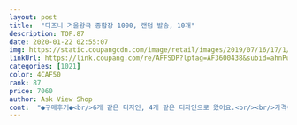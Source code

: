```yaml
---
layout: post 
title:  "디즈니 겨울왕국 종합장 1000, 랜덤 발송, 10개" 
description: TOP.87 
date: 2020-01-22 02:55:07 
img: https://static.coupangcdn.com/image/retail/images/2019/07/16/17/1/268dcd18-182f-4f06-bb20-96b5e7051653.jpg 
linkUrl: https://link.coupang.com/re/AFFSDP?lptag=AF3600438&subid=ahnPublicAsk&pageKey=261440570&itemId=817485809&vendorItemId=5079500292&traceid=V0-113-c90420dfd5c0b097 
categories: [1021] 
color: 4CAF50 
rank: 87 
price: 7060 
author: Ask View Shop 
cont:  "●구매후기●<br/>6개 같은 디자인, 4개 같은 디자인으로 왔어요.<br/><br/>가격이 저렴하니 만족합니다.<br/><br/>냄세도안나고 그림또한잘나왔고 불량도없네요<br/>다만 그림이 좀더 다양했음 좋겠어요<br/>두깨도 적당히 있구요<br/>스프링  마감 처리가 매끄럽지 않은 부분도 있지만<br/>아이들에게 무난하게 나누어 주기 좋아요<br/>잘받았습니다 모서리처리도잘하셔서 위험성도없고  글씨도잘써지네요<br/>" 
---
```

